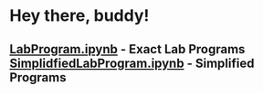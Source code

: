 # Hey there, buddy!
## [LabProgram.ipynb](https://github.com/np-nandanpatil/ml-lab/blob/main/LabPrograms.ipynb) - Exact Lab Programs <br/> [SimplidfiedLabProgram.ipynb](https://github.com/np-nandanpatil/ml-lab/blob/main/SimplifiedLabPrograms.ipynb) - Simplified Programs 


